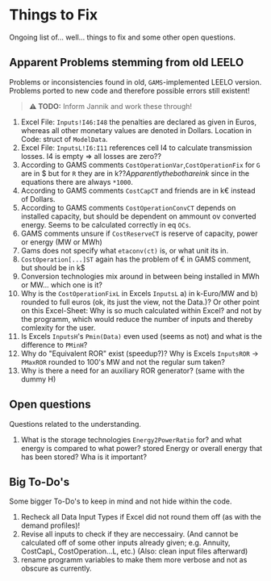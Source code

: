 # Things to Fix

Ongoing list of... well... things to fix and some other open questions.

## Apparent Problems stemming from old LEELO

Problems or inconsistencies found in old, `GAMS`-implemented LEELO version. Problems ported to new code and therefore possible errors still existent!

>**:warning: TODO:** Inform Jannik and work these through!

1. Excel File: `Inputs!I46:I48` the penalties are declared as given in Euros, whereas all other monetary values are denoted in Dollars. Location in Code: struct of `ModelData`.
2. Excel File: `InputsL!I6:I11` references cell I4 to calculate transmission losses. I4 is empty ⇒ all losses are zero??
3. According to GAMS comments `CostOperationVar`,`CostOperationFix` for `G` are in $ but for `R` they are in k$?? Apparently the both are in k$ since in the equations there are always `*1000`.
4. According to GAMS comments `CostCapCT` and friends are in k€ instead of Dollars.
5. According to GAMS comments `CostOperationConvCT` depends on installed capacity, but should be dependent on ammount ov converted energy. Seems to be calculated correctly in eq `OCs`.
6. GAMS comments unsure if `CostReserveCT` is reserve of capacity, power or energy (MW or MWh)
7. Gams does not specify what `etaconv(ct)` is, or what unit its in.
8. `CostOperation[...]ST` again has the problem of € in GAMS comment, but should be in k$
9. Conversion technologies mix around in between being installed in MWh or MW... which one is it?
10. Why is the `CostOperationFixL` in Excels `InputsL` a) in k-Euro/MW and b) rounded to full euros (ok, its just the view, not the Data.)? Or other point on this Excel-Sheet: Why is so much calculated within Excel? and not by the programm, which would reduce the number of inputs and thereby comlexity for the user.
11. Is Excels `InputsH`'s `Pmin(Data)` even used (seems as not) and what is the difference to `PMinH`?
12. Why do "Equivalent ROR" exist (speedup?)? Why is Excels `InputsROR` -> `PMaxROR` rounded to 100's MW and not the regular sum taken?
13. Why is there a need for an auxiliary ROR generator? (same with the dummy H)

## Open questions

Questions related to the understanding.

1. What is the storage technologies `Energy2PowerRatio` for? and what energy is compared to what power? stored Energy or overall energy that has been stored? Wha is it important?

## Big To-Do's

Some bigger To-Do's to keep in mind and not hide within the code.

1. Recheck all Data Input Types if Excel did not round them off (as with the demand profiles)!
2. Revise all inputs to check if they are neccessairy. (And cannot be calculated off of some other inputs already given; e.g. Annuity, CostCapL, CostOperation...L, etc.) (Also: clean input files afterward)
3. rename programm variables to make them more verbose and not as obscure as currently.
